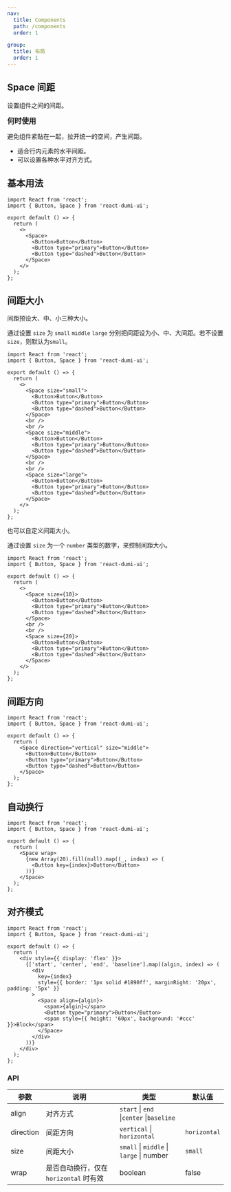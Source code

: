 ```yaml
---
nav:
  title: Components
  path: /components
  order: 1

group:
  title: 布局
  order: 1
---
```


## Space 间距

设置组件之间的间距。

<big>**何时使用**</big>

避免组件紧贴在一起，拉开统一的空间，产生间距。

- 适合行内元素的水平间距。
- 可以设置各种水平对齐方式。

## 基本用法

```tsx
import React from 'react';
import { Button, Space } from 'react-dumi-ui';

export default () => {
  return (
    <>
      <Space>
        <Button>Button</Button>
        <Button type="primary">Button</Button>
        <Button type="dashed">Button</Button>
      </Space>
    </>
  );
};
```

## 间距大小

间距预设大、中、小三种大小。

通过设置 `size` 为 `small` `middle` `large` 分别把间距设为小、中、大间距。若不设置 `size`，则默认为`small`。

```tsx
import React from 'react';
import { Button, Space } from 'react-dumi-ui';

export default () => {
  return (
    <>
      <Space size="small">
        <Button>Button</Button>
        <Button type="primary">Button</Button>
        <Button type="dashed">Button</Button>
      </Space>
      <br />
      <br />
      <Space size="middle">
        <Button>Button</Button>
        <Button type="primary">Button</Button>
        <Button type="dashed">Button</Button>
      </Space>
      <br />
      <br />
      <Space size="large">
        <Button>Button</Button>
        <Button type="primary">Button</Button>
        <Button type="dashed">Button</Button>
      </Space>
    </>
  );
};
```

也可以自定义间距大小。

通过设置 `size` 为一个 `number` 类型的数字，来控制间距大小。

```tsx
import React from 'react';
import { Button, Space } from 'react-dumi-ui';

export default () => {
  return (
    <>
      <Space size={10}>
        <Button>Button</Button>
        <Button type="primary">Button</Button>
        <Button type="dashed">Button</Button>
      </Space>
      <br />
      <br />
      <Space size={20}>
        <Button>Button</Button>
        <Button type="primary">Button</Button>
        <Button type="dashed">Button</Button>
      </Space>
    </>
  );
};
```

## 间距方向

```tsx
import React from 'react';
import { Button, Space } from 'react-dumi-ui';

export default () => {
  return (
    <Space direction="vertical" size="middle">
      <Button>Button</Button>
      <Button type="primary">Button</Button>
      <Button type="dashed">Button</Button>
    </Space>
  );
};
```

## 自动换行

```tsx
import React from 'react';
import { Button, Space } from 'react-dumi-ui';

export default () => {
  return (
    <Space wrap>
      {new Array(20).fill(null).map((_, index) => (
        <Button key={index}>Button</Button>
      ))}
    </Space>
  );
};
```

## 对齐模式

```tsx
import React from 'react';
import { Button, Space } from 'react-dumi-ui';

export default () => {
  return (
    <div style={{ display: 'flex' }}>
      {['start', 'center', 'end', 'baseline'].map((algin, index) => (
        <div
          key={index}
          style={{ border: '1px solid #1890ff', marginRight: '20px', padding: '5px' }}
        >
          <Space align={algin}>
            <span>{algin}</span>
            <Button type="primary">Button</Button>
            <span style={{ height: '60px', background: '#ccc' }}>Block</span>
          </Space>
        </div>
      ))}
    </div>
  );
};
```

### API

| 参数 | 说明 | 类型 | 默认值 |
| --- | --- | --- | --- |
| align | 对齐方式 | `start` \| `end` \|`center` \|`baseline` |  |
| direction | 间距方向 | `vertical` \| `horizontal` | `horizontal` |
| size | 间距大小 | `small` \| `middle` \| `large` \| number | `small` |
| wrap | 是否自动换行，仅在 `horizontal` 时有效 | boolean | false |
